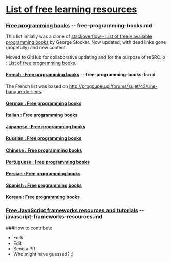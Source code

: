 [List of free learning resources](http://resrc.io)
======================

### [Free programming books](http://resrc.io/list/10/list-of-free-programming-books/) -- free-programming-books.md
This list initially was a clone of [stackoverflow - List of freely available programming books](http://stackoverflow.com/questions/194812/list-of-freely-available-programming-books/392926#392926) by George Stocker. Now updated, with dead links gone (hopefully) and new content.

Moved to GitHub for collaborative updating and for the purpose of reSRC.io : [List of free programming books](http://resrc.io/list/10/list-of-free-programming-books/).

#### [French : Free programming books](http://resrc.io/list/33/livres-gratuits-sur-la-programmation/) -- free-programming-books-fr.md
The French list was based on <http://progdupeu.pl/forums/sujet/43/une-banque-de-liens>.

#### [German : Free programming books](/free-programming-books-de.md)

#### [Italian : Free programming books](/free-programming-books-it.md)

#### [Japanese : Free programming books](/free-programming-books-ja.md)

#### [Russian : Free programming books](/free-programming-books-ru.md)

#### [Chinese : Free programming books](/free-programming-books-ch.md)

#### [Portuguese : Free programming books](/free-programming-books-pt_BR.md)

#### [Persian : Free programming books](/free-programming-books-fa.md)

#### [Spanish : Free programming books](/free-programming-books-es.md)

#### [Korean : Free programming books](/free-programming-books-ko.md)

### [Free JavaScript frameworks resources and tutorials](http://resrc.io/list/18/javascript-frameworks/) -- javascript-frameworks-resources.md

###How to contribute
- Fork
- Edit
- Send a PR
- Who might have guessed? ;)
